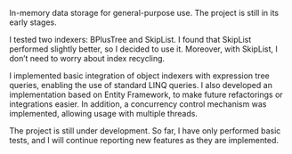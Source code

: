 In-memory data storage for general-purpose use. The project is still in its early stages.

I tested two indexers: BPlusTree and SkipList. I found that SkipList performed slightly better, so I decided to use it. Moreover, with SkipList, I don’t need to worry about index recycling.

I implemented basic integration of object indexers with expression tree queries, enabling the use of standard LINQ queries.
I also developed an implementation based on Entity Framework, to make future refactorings or integrations easier.
In addition, a concurrency control mechanism was implemented, allowing usage with multiple threads.

The project is still under development. So far, I have only performed basic tests, and I will continue reporting new features as they are implemented.
